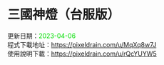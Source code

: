 # 三國神燈（台服版）
更新日期：<font color="#00dd00">2023-04-06</font><br>
程式下載地址：https://pixeldrain.com/u/MqXq8w7J <br>
使用說明下載：https://pixeldrain.com/u/rQcYUYW5 <br>
